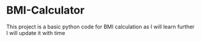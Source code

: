# BMI-Calculator
This project is a basic python code for BMI calculation as I will learn further I will update it with time

